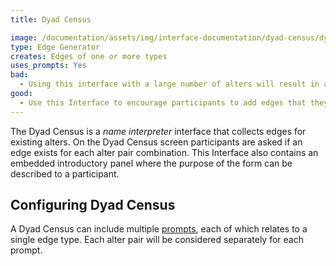 ```yaml
---
title: Dyad Census

image: /documentation/assets/img/interface-documentation/dyad-census/dyad-example.png
type: Edge Generator
creates: Edges of one or more types
uses_prompts: Yes
bad:
  - Using this interface with a large number of alters will result in a large number of screens (exponential increasing as the number of alters increases).
good:
  - Use this Interface to encourage participants to add edges that they might not have considered.
---
```


The Dyad Census is a _name interpreter_ interface that collects edges for existing alters. On the Dyad Census screen participants are asked if an edge exists for each alter pair combination. This Interface also contains an embedded introductory panel where the purpose of the form can be described to a participant.

## Configuring Dyad Census

A Dyad Census can include multiple [prompts](../_key-concepts/prompts.md), each of which relates to a single edge type. Each alter pair will be considered separately for each prompt.
